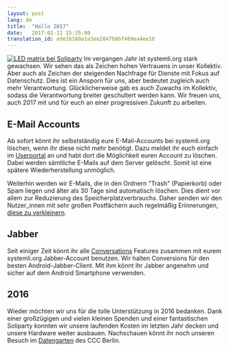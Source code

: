 ```yaml
---
layout: post
lang: de
title:  "Hallo 2017"
date:   2017-02-11 15:35:00
translation_id: ede1b180a1a3ee2847b86f469ea4ee16
---
```

[![LED matrix bei Soliparty](/assets/img/soliparty-matrix-small.jpg)](/assets/img/soliparty-matrix.jpg)
Im vergangen Jahr ist systemli.org stark gewachsen. Wir sehen das als Zeichen hohen Vertrauens in unser Kollektiv. Aber auch als Zeichen der steigenden Nachfrage für Dienste mit Fokus auf Datenschutz. Dies ist ein Ansporn für uns, aber bedeutet zugleich auch mehr Verantwortung. Glücklicherweise gab es auch Zuwachs im Kollektiv, sodass die Verantwortung breiter geschultert werden kann. Wir freuen uns, auch 2017 mit und für euch an einer progressiven Zukunft zu arbeiten.

## E-Mail Accounts

Ab sofort könnt ihr selbstständig eure E-Mail-Accounts bei systemli.org löschen, wenn ihr diese nicht mehr benötigt. Dazu meldet ihr euch einfach im [Userportal](https://users.systemli.org/login) an und habt dort die Möglichkeit euren Account zu löschen. Dabei werden sämtliche E-Mails auf dem Server gelöscht. Somit ist eine spätere Wiederherstellung unmöglich.

Weiterhin werden wir E-Mails, die in den Ordnern "Trash" (Papierkorb) oder Spam liegen und älter als 30 Tage sind automatisch löschen. Dies dient vor allem zur Reduzierung des Speicherplatzverbrauchs. Daher senden wir den Nutzer_innen mit sehr großen Postfächern auch regelmäßig Erinnerungen, [diese zu verkleinern](https://wiki.systemli.org/howto/detach_attachments).

## Jabber

Seit einiger Zeit könnt ihr alle [Conversations](https://conversations.im) Features zusammen mit eurem systemli.org Jabber-Account benutzen. Wir halten Conversions für den besten Android-Jabber-Client. Mit ihm könnt ihr Jabber angenehm und sicher auf dem Android Smartphone verwenden.

## 2016

Wieder möchten wir uns für die tolle Unterstützung in 2016 bedanken. Dank einer großzügigen und vielen kleinen Spenden und einer fantastischen Soliparty konnten wir unsere laufenden Kosten im letzten Jahr decken und unsere Hardware weiter ausbauen.
Nachschauen könnt ihr noch unseren Besuch im [Datengarten](https://cdn.media.ccc.de/contributors/berlin/datengarten/h264-hd/datengarten-70-deu-Systemli_hd.mp4) des CCC Berlin.


